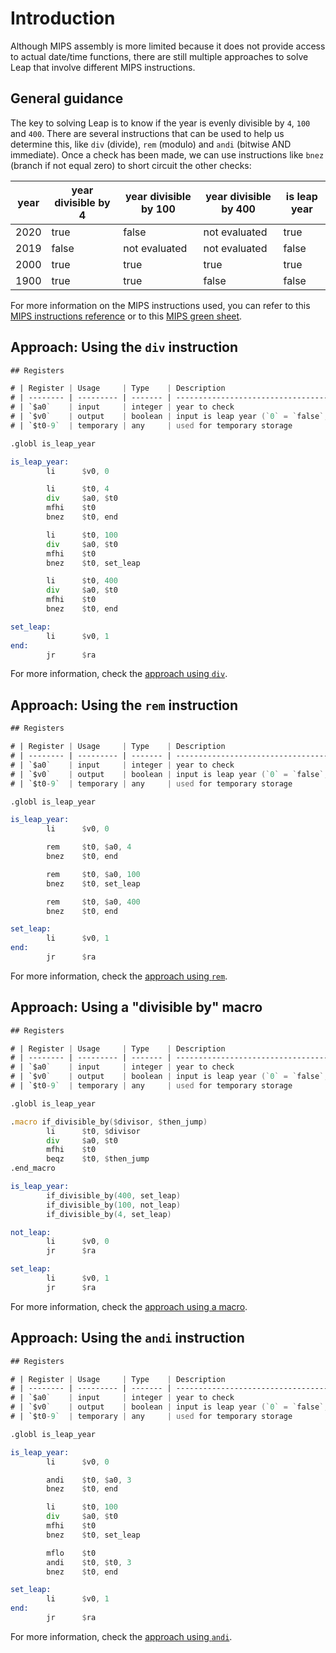 # Introduction

Although MIPS assembly is more limited because it does not provide access to actual date/time functions,
there are still multiple approaches to solve Leap that involve different MIPS instructions.

## General guidance

The key to solving Leap is to know if the year is evenly divisible by `4`, `100` and `400`.
There are several instructions that can be used to help us determine this, like `div` (divide),
`rem` (modulo) and `andi` (bitwise AND immediate). Once a check has been made, we can use
instructions like `bnez` (branch if not equal zero) to short circuit the other checks:

| year | year divisible by 4 | year divisible by 100 | year divisible by 400 | is leap year |
| ---- | ------------------- | --------------------- | --------------------- | ------------ |
| 2020 | true                | false                 | not evaluated         | true         |
| 2019 | false               | not evaluated         | not evaluated         | false        |
| 2000 | true                | true                  | true                  | true         |
| 1900 | true                | true                  | false                 | false        |

For more information on the MIPS instructions used, you can refer to this [MIPS instructions reference][mips-instructions-ref]
or to this [MIPS green sheet][mips-green-sheet].

## Approach: Using the `div` instruction

```asm
## Registers

# | Register | Usage     | Type    | Description                                      |
# | -------- | --------- | ------- | ------------------------------------------------ |
# | `$a0`    | input     | integer | year to check                                    |
# | `$v0`    | output    | boolean | input is leap year (`0` = `false`, `1` = `true`) |
# | `$t0-9`  | temporary | any     | used for temporary storage                       |

.globl is_leap_year

is_leap_year:
        li      $v0, 0

        li      $t0, 4
        div     $a0, $t0
        mfhi    $t0
        bnez    $t0, end

        li      $t0, 100
        div     $a0, $t0
        mfhi    $t0
        bnez    $t0, set_leap

        li      $t0, 400
        div     $a0, $t0
        mfhi    $t0
        bnez    $t0, end

set_leap:
        li      $v0, 1
end:
        jr      $ra
```

For more information, check the [approach using `div`][approach-using-div].

## Approach: Using the `rem` instruction

```asm
## Registers

# | Register | Usage     | Type    | Description                                      |
# | -------- | --------- | ------- | ------------------------------------------------ |
# | `$a0`    | input     | integer | year to check                                    |
# | `$v0`    | output    | boolean | input is leap year (`0` = `false`, `1` = `true`) |
# | `$t0-9`  | temporary | any     | used for temporary storage                       |

.globl is_leap_year

is_leap_year:
        li      $v0, 0

        rem     $t0, $a0, 4
        bnez    $t0, end

        rem     $t0, $a0, 100
        bnez    $t0, set_leap

        rem     $t0, $a0, 400
        bnez    $t0, end

set_leap:
        li      $v0, 1
end:
        jr      $ra
```

For more information, check the [approach using `rem`][approach-using-rem].

## Approach: Using a "divisible by" macro

```asm
## Registers

# | Register | Usage     | Type    | Description                                      |
# | -------- | --------- | ------- | ------------------------------------------------ |
# | `$a0`    | input     | integer | year to check                                    |
# | `$v0`    | output    | boolean | input is leap year (`0` = `false`, `1` = `true`) |
# | `$t0-9`  | temporary | any     | used for temporary storage                       |

.globl is_leap_year

.macro if_divisible_by($divisor, $then_jump)
        li      $t0, $divisor
        div     $a0, $t0
        mfhi    $t0
        beqz    $t0, $then_jump
.end_macro

is_leap_year:
        if_divisible_by(400, set_leap)
        if_divisible_by(100, not_leap)
        if_divisible_by(4, set_leap)

not_leap:
        li      $v0, 0
        jr      $ra

set_leap:
        li      $v0, 1
        jr      $ra
```

For more information, check the [approach using a macro][approach-using-macro].

## Approach: Using the `andi` instruction

```asm
## Registers

# | Register | Usage     | Type    | Description                                      |
# | -------- | --------- | ------- | ------------------------------------------------ |
# | `$a0`    | input     | integer | year to check                                    |
# | `$v0`    | output    | boolean | input is leap year (`0` = `false`, `1` = `true`) |
# | `$t0-9`  | temporary | any     | used for temporary storage                       |

.globl is_leap_year

is_leap_year:
        li      $v0, 0

        andi    $t0, $a0, 3
        bnez    $t0, end

        li      $t0, 100
        div     $a0, $t0
        mfhi    $t0
        bnez    $t0, set_leap

        mflo    $t0
        andi    $t0, $t0, 3
        bnez    $t0, end

set_leap:
        li      $v0, 1
end:
        jr      $ra
```

For more information, check the [approach using `andi`][approach-using-andi].
 

[mips-instructions-ref]: https://pages.cs.wisc.edu/~markhill/cs354/Fall2008/notes/MAL.instructions.html
[mips-green-sheet]: https://inst.eecs.berkeley.edu/~cs61c/resources/MIPS_Green_Sheet.pdf
[approach-using-div]: https://exercism.org/tracks/mips/exercises/leap/approaches/using-div
[approach-using-rem]: https://exercism.org/tracks/mips/exercises/leap/approaches/using-rem
[approach-using-macro]: https://exercism.org/tracks/mips/exercises/leap/approaches/using-macro
[approach-using-andi]: https://exercism.org/tracks/mips/exercises/leap/approaches/using-andi
